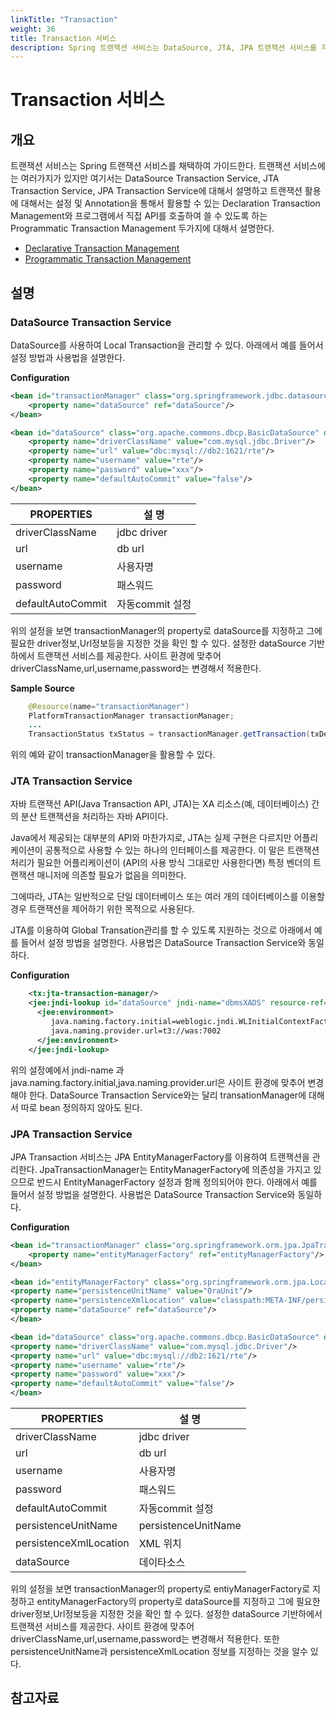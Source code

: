 ```yaml
---
linkTitle: "Transaction"
weight: 36
title: Transaction 서비스
description: Spring 트랜잭션 서비스는 DataSource, JTA, JPA 트랜잭션 서비스를 지원하며, 트랜잭션 관리는 선언적 방식(Declarative)과 프로그래밍 방식(Programmatic)으로 수행할 수 있다. DataSource 트랜잭션 서비스는 로컬 트랜잭션 관리를 위한 설정 및 사용법을 제공한다.
---
```

# Transaction 서비스

## 개요
트랜잭션 서비스는 Spring 트랜잭션 서비스를 채택하여 가이드한다. 트랜잭션 서비스에는 여러가지가 있지만 여기서는 DataSource Transaction Service, JTA Transaction Service, JPA Transaction Service에 대해서 설명하고 트랜잭션 활용에 대해서는 설정 및 Annotation을 통해서 활용할 수 있는 Declaration Transaction Management와 프로그램에서 직접 API를 호출하여 쓸 수 있도록 하는 Programmatic Transaction Management 두가지에 대해서 설명한다.

- [Declarative Transaction Management](./transaction-declarative-transaction-management.md)
- [Programmatic Transaction Management](./transaction-programmatic-transaction-management.md)

## 설명
### DataSource Transaction Service
DataSource를 사용하여 Local Transaction을 관리할 수 있다. 아래에서 예를 들어서 설정 방법과 사용법을 설명한다.

<b>Configuration</b>

```xml
<bean id="transactionManager" class="org.springframework.jdbc.datasource.DataSourceTransactionManager">
    <property name="dataSource" ref="dataSource"/>
</bean>

<bean id="dataSource" class="org.apache.commons.dbcp.BasicDataSource" destroy-method="close">
    <property name="driverClassName" value="com.mysql.jdbc.Driver"/>
    <property name="url" value="dbc:mysql://db2:1621/rte"/>
    <property name="username" value="rte"/>
    <property name="password" value="xxx"/>
    <property name="defaultAutoCommit" value="false"/>
</bean>
```

| PROPERTIES        | 설 명         |
| ----------------- | ----------- |
| driverClassName   | jdbc driver |
| url               | db url      |
| username          | 사용자명        |
| password          | 패스워드        |
| defaultAutoCommit | 자동commit 설정 |

위의 설정을 보면 transactionManager의 property로 dataSource를 지정하고 그에 필요한 driver정보,Url정보등을 지정한 것을 확인 할 수 있다. 설정한 dataSource 기반하에서 트랜잭션 서비스를 제공한다. 사이트 환경에 맞추어 driverClassName,url,username,password는 변경해서 적용한다.

<b>Sample Source</b>

```java
    @Resource(name="transactionManager")
    PlatformTransactionManager transactionManager;
    ...
    TransactionStatus txStatus = transactionManager.getTransaction(txDefinition);
```

위의 예와 같이 transactionManager을 활용할 수 있다.

### JTA Transaction Service
자바 트랜잭션 API(Java Transaction API, JTA)는 XA 리소스(예, 데이터베이스) 간의 분산 트랜잭션을 처리하는 자바 API이다.

Java에서 제공되는 대부분의 API와 마찬가지로, JTA는 실제 구현은 다르지만 어플리케이션이 공통적으로 사용할 수 있는 하나의 인터페이스를 제공한다. 이 말은 트랜잭션 처리가 필요한 어플리케이션이 (API의 사용 방식 그대로만 사용한다면) 특정 벤더의 트랜잭션 매니저에 의존할 필요가 없음을 의미한다.

그에따라, JTA는 일반적으로 단일 데이터베이스 또는 여러 개의 데이터베이스를 이용할 경우 트랜잭션을 제어하기 위한 목적으로 사용된다.

JTA를 이용하여 Global Transation관리를 할 수 있도록 지원하는 것으로 아래에서 예를 들어서 설정 방법을 설명한다. 사용법은 DataSource Transaction Service와 동일하다.

<b>Configuration</b>

```xml
    <tx:jta-transaction-manager/>
    <jee:jndi-lookup id="dataSource" jndi-name="dbmsXADS" resource-ref="true">
      <jee:environment>
         java.naming.factory.initial=weblogic.jndi.WLInitialContextFactory
         java.naming.provider.url=t3://was:7002
      </jee:environment>
    </jee:jndi-lookup>
```
위의 설정예에서 jndi-name 과 java.naming.factory.initial,java.naming.provider.url은 사이트 환경에 맞추어 변경해야 한다. DataSource Transaction Service와는 달리 transationManager에 대해서 따로 bean 정의하지 않아도 된다.

### JPA Transaction Service

JPA Transaction 서비스는 JPA EntityManagerFactory를 이용하여 트랜잭션을 관리한다. JpaTransactionManager는 EntityManagerFactory에 의존성을 가지고 있으므로 반드시 EntityManagerFactory 설정과 함께 정의되어야 한다. 아래에서 예를 들어서 설정 방법을 설명한다. 사용법은 DataSource Transaction Service와 동일하다.

<b>Configuration</b>

```xml
<bean id="transactionManager" class="org.springframework.orm.jpa.JpaTransactionManager">
    <property name="entityManagerFactory" ref="entityManagerFactory"/>
</bean>

<bean id="entityManagerFactory" class="org.springframework.orm.jpa.LocalContainerEntityManagerFactoryBean">
<property name="persistenceUnitName" value="OraUnit"/>
<property name="persistenceXmlLocation" value="classpath:META-INF/persistence.xml"/>
<property name="dataSource" ref="dataSource"/>
</bean>

<bean id="dataSource" class="org.apache.commons.dbcp.BasicDataSource" destroy-method="close">
<property name="driverClassName" value="com.mysql.jdbc.Driver"/>
<property name="url" value="dbc:mysql://db2:1621/rte"/>
<property name="username" value="rte"/>
<property name="password" value="xxx"/>
<property name="defaultAutoCommit" value="false"/>
</bean>
```

| PROPERTIES             | 설 명                 |
| ---------------------- | ------------------- |
| driverClassName        | jdbc driver         |
| url                    | db url              |
| username               | 사용자명                |
| password               | 패스워드                |
| defaultAutoCommit      | 자동commit 설정         |
| persistenceUnitName    | persistenceUnitName |
| persistenceXmlLocation | XML 위치              |
| dataSource             | 데이타소스               |

위의 설정을 보면 transactionManager의 property로 entiyManagerFactory로 지정하고 entityManagerFactory의 property로 dataSource를 지정하고 그에 필요한 driver정보,Url정보등을 지정한 것을 확인 할 수 있다. 설정한 dataSource 기반하에서 트랜잭션 서비스를 제공한다. 사이트 환경에 맞추어 driverClassName,url,username,password는 변경해서 적용한다. 또한 persistenceUnitName과 persistenceXmlLocation 정보를 지정하는 것을 알수 있다.

## 참고자료